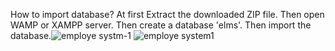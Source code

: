 How to import database?
At first Extract the downloaded ZIP file. Then open WAMP or XAMPP server. Then create a database 'elms'. Then import the database.![employe systm-1](https://github.com/user-attachments/assets/7a6cdf78-018a-4fdc-85ab-bf1fdc8f7b45)
![employe system1](https://github.com/user-attachments/assets/f8d2e03f-749b-4497-9564-a3a82cf149be)

